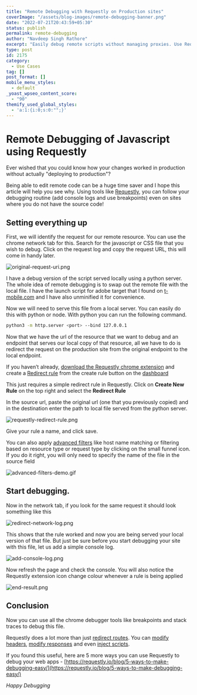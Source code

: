 ```yaml
---
title: "Remote Debugging with Requestly on Production sites"
coverImage: "/assets/blog-images/remote-debugging-banner.png"
date: "2022-07-21T20:43:59+05:30"
status: publish
permalink: remote-debugging
author: "Navdeep Singh Rathore"
excerpt: "Easily debug remote scripts without managing proxies. Use Requestly redirect Rule to swap out remote files with a locally served dev version."
type: post
id: 2175
category:
  - Use Cases
tag: []
post_format: []
mobile_menu_styles:
  - default
_yoast_wpseo_content_score:
  - "90"
themify_used_global_styles:
  - 'a:1:{i:0;s:0:"";}'
---
```

# Remote Debugging of Javascript using Requestly
Ever wished that you could know how your changes worked in production without actually "deploying to production"?

Being able to edit remote code can be a huge time saver and I hope this article will help you see why. Using tools like [Requestly](https://requestly.io), you can follow your debugging routine (add console logs and use breakpoints) even on sites where you do not have the source code!

## Setting everything up

First, we will identify the request for our remote resource. You can use the chrome network tab for this. Search for the javascript or CSS file that you wish to debug. Click on the request log and copy the request URL, this will come in handy later.

![original-request-uri.png](https://d2365d0g6khx9l.cloudfront.net/blog/original-uri.png)

I have a debug version of the script served locally using a python server. The whole idea of remote debugging is to swap out the remote file with the local file. I have the launch script for adobe target that I found on [t-mobile.com](http://t-mobile.com) and I have also unminified it for convenience.

Now we will need to serve this file from a local server. You can easily do this with python or node. With python you can run the following command.

```bash
python3 -m http.server <port> --bind 127.0.0.1
```

Now that we have the url of the resource that we want to debug and an endpoint that serves our local copy of that resource, all we have to do is redirect the request on the production site from the original endpoint to the local endpoint.

If you haven’t already, [download the Requestly chrome extension](https://chrome.google.com/webstore/detail/requestly-modify-headers/mdnleldcmiljblolnjhpnblkcekpdkpa) and create a [Redirect rule](https://requestly.io/feature/redirect-url/) from the create rule button on the [dashboard](https://app.requestly.io)

This just requires a simple redirect rule in Requestly. Click on **Create New Rule** on the top right and select the **Redirect Rule** 

In the source url, paste the original url (one that you previously copied) and in the destination enter the path to local file served from the python server. 

![requestly-redirect-rule.png](https://d2365d0g6khx9l.cloudfront.net/blog/redirect-rule.png)

Give your rule a name, and click save. 

You can also apply [advanced filters](https://docs.requestly.io/getting-started/features/source-filters) like host name matching or filtering based on resource type or request type by clicking on the small funnel icon. If you do it right, you will only need to specify the name of the file in the source field

![advanced-filters-demo.gif](https://d2365d0g6khx9l.cloudfront.net/blog/filters-demo.gif)

## Start debugging.

Now in the network tab, if you look for the same request it should look something like this

![redirect-network-log.png](https://d2365d0g6khx9l.cloudfront.net/blog/redirect-network-log.png)

This shows that the rule worked and now you are being served your local version of that file. But just be sure before you start debugging your site with this file, let us add a simple console log. 

![add-console-log.png](https://d2365d0g6khx9l.cloudfront.net/blog/add-console-log.png)

Now refresh the page and check the console. You will also notice the Requestly extension icon change colour whenever a rule is being applied

![end-result.png](https://d2365d0g6khx9l.cloudfront.net/blog/end-result.png)

## Conclusion

Now you can use all the chrome debugger tools like breakpoints and stack traces to debug this file. 

Requestly does a lot more than just [redirect routes](https://requestly.io/feature/redirect-url/). You can [modify headers](https://requestly.io/feature/modify-request-response-headers/), [modify responses](https://requestly.io/feature/modify-response/) and even [inject scripts](https://requestly.io/feature/insert-custom-scripts/).

If you found this useful, here are 5 more ways you can use Requestly to debug your web apps - [https://requestly.io/blog/5-ways-to-make-debugging-easy/](https://requestly.io/blog/5-ways-to-make-debugging-easy/)

*Happy Debugging*